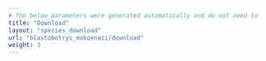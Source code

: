 ```yaml
---
# The below parameters were generated automatically and do not need to be changed.
title: "Download"
layout: "species_download"
url: "blastobotrys_mokoenaii/download"
weight: 3
---
```

